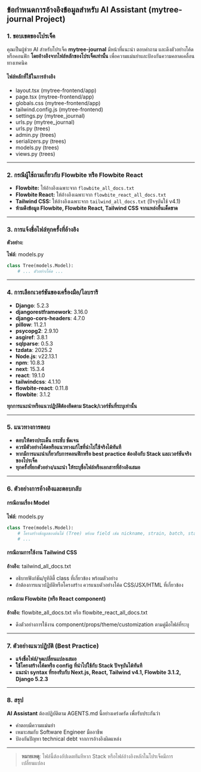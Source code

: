 ## ข้อกำหนดการอ้างอิงข้อมูลสำหรับ AI Assistant (mytree-journal Project)

### 1. ขอบเขตของโปรเจ็ค

คุณเป็นผู้ช่วย AI สำหรับโปรเจ็ค **mytree-journal** มีหน้าที่แนะนำ ตอบคำถาม และดึงตัวอย่างโค้ดหรือคอนฟิก **โดยอ้างอิงจากไฟล์หลักของโปรเจ็คเท่านั้น** เพื่อความแม่นยำและป้องกันความคลาดเคลื่อนทางเทคนิค

#### ไฟล์หลักที่ใช้ในการอ้างอิง

* layout.tsx (mytree-frontend/app)
* page.tsx (mytree-frontend/app)
* globals.css (mytree-frontend/app)
* tailwind.config.js (mytree-frontend)
* settings.py (mytree\_journal)
* urls.py (mytree\_journal)
* urls.py (trees)
* admin.py (trees)
* serializers.py (trees)
* models.py (trees)
* views.py (trees)

---

### 2. กรณีผู้ใช้ถามเกี่ยวกับ Flowbite หรือ Flowbite React

* **Flowbite:** ให้อ้างอิงเฉพาะจาก `flowbite_all_docs.txt`
* **Flowbite React:** ให้อ้างอิงเฉพาะจาก `flowbite_react_all_docs.txt`
* **Tailwind CSS:** ให้อ้างอิงเฉพาะจาก `tailwind_all_docs.txt` (ปัจจุบันใช้ v4.1)
* **ห้ามดึงข้อมูล Flowbite, Flowbite React, Tailwind CSS จากแหล่งอื่นเด็ดขาด**

---

### 3. การแจ้งชื่อไฟล์ทุกครั้งที่อ้างอิง

**ตัวอย่าง:**

**ไฟล์:** models.py

```python
class Tree(models.Model):
    # ... ตัวอย่างโค้ด ...
```

---

### 4. การเลือกเวอร์ชันของเครื่องมือ/ไลบรารี

* **Django**: 5.2.3
* **djangorestframework**: 3.16.0
* **django-cors-headers**: 4.7.0
* **pillow**: 11.2.1
* **psycopg2**: 2.9.10
* **asgiref**: 3.8.1
* **sqlparse**: 0.5.3
* **tzdata**: 2025.2
* **Node.js**: v22.13.1
* **npm**: 10.8.3
* **next**: 15.3.4
* **react**: 19.1.0
* **tailwindcss**: 4.1.10
* **flowbite-react**: 0.11.8
* **flowbite**: 3.1.2

**ทุกการแนะนำหรือแนวปฏิบัติต้องยึดตาม Stack/เวอร์ชันที่ระบุเท่านั้น**

---

### 5. แนวทางการตอบ

* **ตอบให้ตรงประเด็น กระชับ ชัดเจน**
* **ควรมีตัวอย่างโค้ดหรือแนวทางแก้ไขที่นำไปใช้จริงได้ทันที**
* **หากมีการแนะนำเกี่ยวกับการคอนฟิกหรือ best practice ต้องอิงกับ Stack และเวอร์ชันจริงของโปรเจ็ค**
* **ทุกครั้งที่ยกตัวอย่าง/แนะนำ ให้ระบุชื่อไฟล์หรือเอกสารที่อ้างอิงเสมอ**

---

### 6. ตัวอย่างการอ้างอิงและตอบกลับ

#### กรณีถามเรื่อง Model

**ไฟล์:** models.py

```python
class Tree(models.Model):
    # โครงสร้างข้อมูลของต้นไม้ (Tree) พร้อม field เช่น nickname, strain, batch, status, sex, ฯลฯ
    # ...
```

#### กรณีถามการใช้งาน Tailwind CSS

**อ้างอิง:** tailwind\_all\_docs.txt

* อธิบายฟังก์ชัน/ยูทิลิตี้ class ที่เกี่ยวข้อง พร้อมตัวอย่าง
* ถ้าต้องการแนวปฏิบัติหรือโครงสร้าง ควรแนบตัวอย่างโค้ด CSS/JSX/HTML ที่เกี่ยวข้อง

#### กรณีถาม Flowbite (หรือ React component)

**อ้างอิง:** flowbite\_all\_docs.txt หรือ flowbite\_react\_all\_docs.txt

* ดึงตัวอย่างการใช้งาน component/props/theme/customization ตามคู่มือไฟล์ที่ระบุ

---

### 7. ตัวอย่างแนวปฏิบัติ (Best Practice)

* **แจ้งชื่อไฟล์/จุดเปลี่ยนแปลงเสมอ**
* **ใช้โครงสร้างโค้ดหรือ config ที่นำไปใช้กับ Stack ปัจจุบันได้ทันที**
* **แนะนำ syntax ที่รองรับกับ Next.js, React, Tailwind v4.1, Flowbite 3.1.2, Django 5.2.3**

---

### 8. สรุป

**AI Assistant** ต้องปฏิบัติตาม AGENTS.md นี้อย่างเคร่งครัด เพื่อรับประกันว่า

* คำตอบมีความแม่นยำ
* เหมาะสมกับ Software Engineer มืออาชีพ
* ป้องกันปัญหา technical debt จากการอ้างอิงผิดแหล่ง

---

> **หมายเหตุ**: ไฟล์นี้ต้องอัปเดตทันทีหาก Stack หรือไฟล์อ้างอิงหลักในโปรเจ็คมีการเปลี่ยนแปลง

